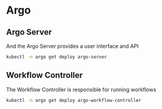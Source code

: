 # Argo

## Argo Server
And the Argo Server provides a user interface and API
```sh
kubectl -n argo get deploy argo-server
```

## Workflow Controller
The Workflow Controller is responsible for running workflows
```sh
kubectl -n argo get deploy argo-workflow-controller
```
